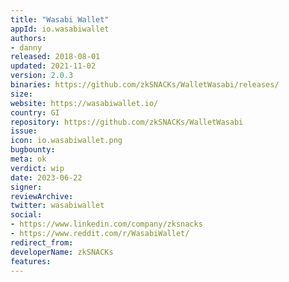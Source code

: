 ```yaml
---
title: "Wasabi Wallet"
appId: io.wasabiwallet
authors:
- danny
released: 2018-08-01
updated: 2021-11-02
version: 2.0.3
binaries: https://github.com/zkSNACKs/WalletWasabi/releases/
size: 
website: https://wasabiwallet.io/
country: GI
repository: https://github.com/zkSNACKs/WalletWasabi
issue: 
icon: io.wasabiwallet.png
bugbounty: 
meta: ok
verdict: wip 
date: 2023-06-22
signer: 
reviewArchive: 
twitter: wasabiwallet
social:
- https://www.linkedin.com/company/zksnacks
- https://www.reddit.com/r/WasabiWallet/
redirect_from:
developerName: zkSNACKs
features:
--- 
```

